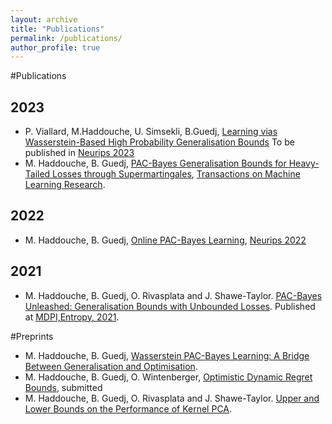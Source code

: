 ```yaml
---
layout: archive
title: "Publications"
permalink: /publications/
author_profile: true
---
```


#Publications
## 2023
* P. Viallard, M.Haddouche, U. Simsekli, B.Guedj, [Learning vias Wasserstein-Based High Probability Generalisation Bounds](https://arxiv.org/abs/2306.04375) To be published in [Neurips 2023](https://nips.cc/)
* M. Haddouche, B. Guedj, [PAC-Bayes Generalisation Bounds for Heavy-Tailed Losses through Supermartingales](https://openreview.net/pdf?id=qxrwt6F3sf), [Transactions on Machine Learning Research](https://jmlr.org/tmlr/).
## 2022

* M. Haddouche, B. Guedj, [Online PAC-Bayes Learning](https://proceedings.neurips.cc/paper_files/paper/2022/hash/a4d991d581accd2955a1e1928f4e6965-Abstract-Conference.html), [Neurips 2022](https://nips.cc/)

## 2021
* M. Haddouche, B. Guedj, O. Rivasplata and J. Shawe-Taylor. [PAC-Bayes Unleashed: Generalisation Bounds with Unbounded Losses](https://www.mdpi.com/1099-4300/23/10/1330). Published at [MDPI,Entropy, 2021](https://www.mdpi.com/journal/entropy). 



#Preprints
* M. Haddouche, B. Guedj, [Wasserstein PAC-Bayes Learning: A Bridge Between Generalisation and Optimisation](https://arxiv.org/abs/2304.07048).
* M. Haddouche, B. Guedj, O. Wintenberger, [Optimistic Dynamic Regret Bounds](https://arxiv.org/abs/2301.07530), submitted
* M. Haddouche, B. Guedj, O. Rivasplata and J. Shawe-Taylor. [Upper and Lower Bounds on the Performance of Kernel PCA](https://arxiv.org/abs/2012.10369).

